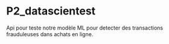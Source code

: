 # P2_datascientest
Api pour teste notre modèle ML pour detecter des transactions frauduleuses dans achats en ligne.
